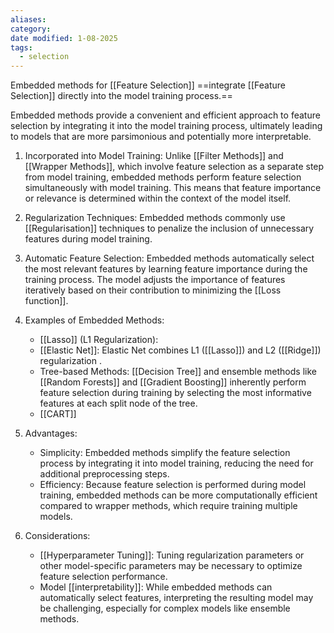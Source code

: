 ```yaml
---
aliases: 
category: 
date modified: 1-08-2025
tags:
  - selection
---
```

Embedded methods for [[Feature Selection]] ==integrate [[Feature Selection]] directly into the model training process.==

Embedded methods provide a convenient and efficient approach to feature selection by integrating it into the model training process, ultimately leading to models that are more parsimonious and potentially more interpretable.

1. Incorporated into Model Training: Unlike [[Filter Methods]] and [[Wrapper Methods]], which involve feature selection as a separate step from model training, embedded methods perform feature selection simultaneously with model training. This means that feature importance or relevance is determined within the context of the model itself.

2. Regularization Techniques: Embedded methods commonly use [[Regularisation]] techniques to penalize the inclusion of unnecessary features during model training. 

3. Automatic Feature Selection: Embedded methods automatically select the most relevant features by learning feature importance during the training process. The model adjusts the importance of features iteratively based on their contribution to minimizing the [[Loss function]].

4. Examples of Embedded Methods:
   - [[Lasso]] (L1 Regularization):
   - [[Elastic Net]]: Elastic Net combines L1 ([[Lasso]]) and L2 ([[Ridge]]) regularization .
   - Tree-based Methods: [[Decision Tree]] and ensemble methods like [[Random Forests]] and [[Gradient Boosting]] inherently perform feature selection during training by selecting the most informative features at each split node of the tree.
   - [[CART]]

5. Advantages:
   - Simplicity: Embedded methods simplify the feature selection process by integrating it into model training, reducing the need for additional preprocessing steps.
   - Efficiency: Because feature selection is performed during model training, embedded methods can be more computationally efficient compared to wrapper methods, which require training multiple models.

6. Considerations:
   - [[Hyperparameter Tuning]]: Tuning regularization parameters or other model-specific parameters may be necessary to optimize feature selection performance.
   - Model [[interpretability]]: While embedded methods can automatically select features, interpreting the resulting model may be challenging, especially for complex models like ensemble methods.



